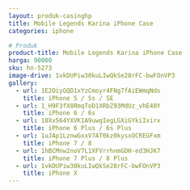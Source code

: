 ```yaml
---
layout: produk-casinghp
title: Mobile Legends Karina iPhone Case
categories: iphone

# Produk
product-title: Mobile Legends Karina iPhone Case
harga: 90000
sku: hn-5273
image-drive: 1vkDUPiw30kuLIwQkSe28rFC-bwFOnVP3
gallery:
  - url: 1E2OiyGQD1xYzCmoyr4FNg7fAiEWmqNds
    title: iPhone 5 / 5s / SE
  - url: 1_H9F3fX8RmqToD1XRbZ93MdUz_vhE40Y
    title: iPhone 6 / 6s
  - url: 18Xx564YXVK1A9uwgIegLGXiGYkiIxirx
    title: iPhone 6 Plus / 6s Plus
  - url: 1uJAp1LznwGxxV7AT0kz0kysxOCREGFxm
    title: iPhone 7 / 8
  - url: 1hBCMnw2noV7L1XFVrrhnmGDH-ed3HJK7
    title: iPhone 7 Plus / 8 Plus
  - url: 1vkDUPiw30kuLIwQkSe28rFC-bwFOnVP3
    title: iPhone X
---
```


